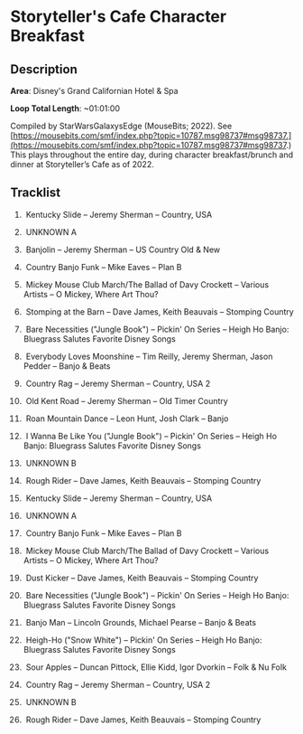 # Storyteller's Cafe Character Breakfast

## Description

**Area**: Disney's Grand Californian Hotel & Spa

**Loop Total Length**: ~01:01:00

Compiled by StarWarsGalaxysEdge (MouseBits; 2022). See [https://mousebits.com/smf/index.php?topic=10787.msg98737#msg98737.](https://mousebits.com/smf/index.php?topic=10787.msg98737#msg98737.) This plays throughout the entire day, during character breakfast/brunch and dinner at Storyteller’s Cafe as of 2022.

## Tracklist

1.  Kentucky Slide – Jeremy Sherman – Country, USA


2.  UNKNOWN A


3.  Banjolin – Jeremy Sherman – US Country Old & New


4.  Country Banjo Funk – Mike Eaves – Plan B


5.  Mickey Mouse Club March/The Ballad of Davy Crockett – Various Artists – O Mickey, Where Art Thou?


6.  Stomping at the Barn – Dave James, Keith Beauvais – Stomping Country


7.  Bare Necessities ("Jungle Book") – Pickin' On Series – Heigh Ho Banjo: Bluegrass Salutes Favorite Disney Songs


8.  Everybody Loves Moonshine – Tim Reilly, Jeremy Sherman, Jason Pedder – Banjo & Beats


9.  Country Rag – Jeremy Sherman – Country, USA 2


10.  Old Kent Road – Jeremy Sherman – Old Timer Country


11.  Roan Mountain Dance – Leon Hunt, Josh Clark – Banjo


12.  I Wanna Be Like You ("Jungle Book") – Pickin' On Series – Heigh Ho Banjo: Bluegrass Salutes Favorite Disney Songs


13.  UNKNOWN B


14.  Rough Rider – Dave James, Keith Beauvais – Stomping Country


15.  Kentucky Slide – Jeremy Sherman – Country, USA


16.  UNKNOWN A


17.  Country Banjo Funk – Mike Eaves – Plan B


18.  Mickey Mouse Club March/The Ballad of Davy Crockett – Various Artists – O Mickey, Where Art Thou?


19.  Dust Kicker – Dave James, Keith Beauvais – Stomping Country


20.  Bare Necessities ("Jungle Book") – Pickin' On Series – Heigh Ho Banjo: Bluegrass Salutes Favorite Disney Songs


21.  Banjo Man – Lincoln Grounds, Michael Pearse – Banjo & Beats


22.  Heigh-Ho ("Snow White") – Pickin' On Series – Heigh Ho Banjo: Bluegrass Salutes Favorite Disney Songs


23.  Sour Apples – Duncan Pittock, Ellie Kidd, Igor Dvorkin – Folk & Nu Folk


24.  Country Rag – Jeremy Sherman – Country, USA 2


25.  UNKNOWN B 


26.  Rough Rider – Dave James, Keith Beauvais – Stomping Country

